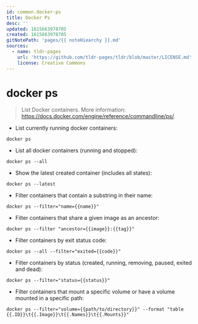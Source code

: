 ```yaml
---
id: common.docker-ps
title: Docker Ps
desc: ''
updated: 1615663978705
created: 1615663978705
gitNotePath: 'pages/{{ noteHiearchy }}.md'
sources:
  - name: tldr-pages
    url: 'https://github.com/tldr-pages/tldr/blob/master/LICENSE.md'
    license: Creative Commons
---
```

# docker ps

> List Docker containers.
> More information: <https://docs.docker.com/engine/reference/commandline/ps/>.

- List currently running docker containers:

`docker ps`

- List all docker containers (running and stopped):

`docker ps --all`

- Show the latest created container (includes all states):

`docker ps --latest`

- Filter containers that contain a substring in their name:

`docker ps --filter="name={{name}}"`

- Filter containers that share a given image as an ancestor:

`docker ps --filter "ancestor={{image}}:{{tag}}"`

- Filter containers by exit status code:

`docker ps --all --filter="exited={{code}}"`

- Filter containers by status (created, running, removing, paused, exited and dead):

`docker ps --filter="status={{status}}"`

- Filter containers that mount a specific volume or have a volume mounted in a specific path:

`docker ps --filter="volume={{path/to/directory}}" --format "table {{.ID}}\t{{.Image}}\t{{.Names}}\t{{.Mounts}}"`

